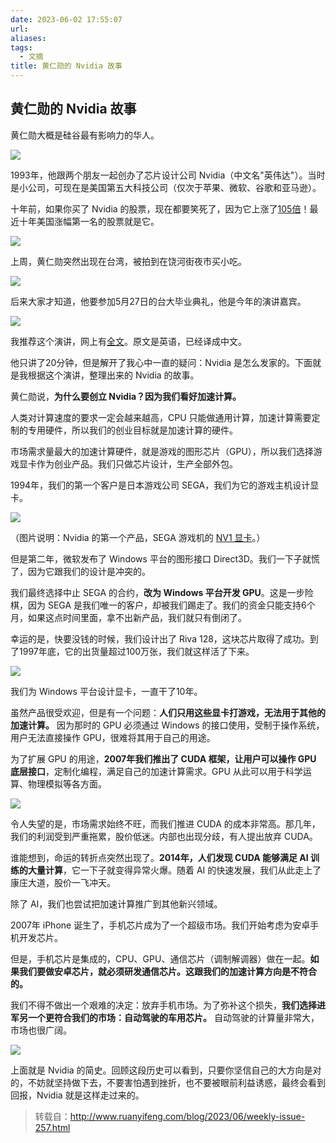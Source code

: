 ```yaml
---
date: 2023-06-02 17:55:07
url: 
aliases: 
tags: 
  - 文摘
title: 黄仁勋的 Nvidia 故事
---
```

 
黄仁勋的 Nvidia 故事
--------------

黄仁勋大概是硅谷最有影响力的华人。

![](https://cdn.beekka.com/blogimg/asset/202305/bg2023052809.webp)

1993年，他跟两个朋友一起创办了芯片设计公司 Nvidia（中文名"英伟达"）。当时是小公司，可现在是美国第五大科技公司（仅次于苹果、微软、谷歌和亚马逊）。

十年前，如果你买了 Nvidia 的股票，现在都要笑死了，因为它上涨了[105倍](https://www.chinaz.com/2023/0527/1528509.shtml)！最近十年美国涨幅第一名的股票就是它。

![](https://cdn.beekka.com/blogimg/asset/202305/bg2023052812.webp)

上周，黄仁勋突然出现在台湾，被拍到在饶河街夜市买小吃。

![](https://cdn.beekka.com/blogimg/asset/202305/bg2023052810.webp)

后来大家才知道，他要参加5月27日的台大毕业典礼，他是今年的演讲嘉宾。

![](https://cdn.beekka.com/blogimg/asset/202305/bg2023052811.webp)

我推荐这个演讲，网上有[全文](https://www.businessweekly.com.tw/focus/blog/3012429)。原文是英语，已经译成中文。

他只讲了20分钟，但是解开了我心中一直的疑问：Nvidia 是怎么发家的。下面就是我根据这个演讲，整理出来的 Nvidia 的故事。

黄仁勋说，**为什么要创立 Nvidia？因为我们看好加速计算。** 

人类对计算速度的要求一定会越来越高，CPU 只能做通用计算，加速计算需要定制的专用硬件，所以我们的创业目标就是加速计算的硬件。

市场需求量最大的加速计算硬件，就是游戏的图形芯片（GPU），所以我们选择游戏显卡作为创业产品。我们只做芯片设计，生产全部外包。

1994年，我们的第一个客户是日本游戏公司 SEGA，我们为它的游戏主机设计显卡。

![](https://cdn.beekka.com/blogimg/asset/202305/bg2023052813.webp)

（图片说明：Nvidia 的第一个产品，SEGA 游戏机的 [NV1 显卡](https://segaretro.org/NV1)。）

但是第二年，微软发布了 Windows 平台的图形接口 Direct3D。我们一下子就慌了，因为它跟我们的设计是冲突的。

我们最终选择中止 SEGA 的合约，**改为 Windows 平台开发 GPU**。这是一步险棋，因为 SEGA 是我们唯一的客户，却被我们踢走了。我们的资金只能支持6个月，如果这点时间里面，拿不出新产品，我们就只有倒闭了。

幸运的是，快要没钱的时候，我们设计出了 Riva 128，这块芯片取得了成功。到了1997年底，它的出货量超过100万张，我们就这样活了下来。

![](https://cdn.beekka.com/blogimg/asset/202305/bg2023052905.webp)

我们为 Windows 平台设计显卡，一直干了10年。

虽然产品很受欢迎，但是有一个问题：**人们只用这些显卡打游戏，无法用于其他的加速计算。**  因为那时的 GPU 必须通过 Windows 的接口使用，受制于操作系统，用户无法直接操作 GPU，很难将其用于自己的用途。

为了扩展 GPU 的用途，**2007年我们推出了 CUDA 框架，让用户可以操作 GPU 底层接口**，定制化编程，满足自己的加速计算需求。GPU 从此可以用于科学运算、物理模拟等各方面。

![](https://cdn.beekka.com/blogimg/asset/202305/bg2023052906.webp)

令人失望的是，市场需求始终不旺，而我们推进 CUDA 的成本非常高。那几年，我们的利润受到严重拖累，股价低迷。内部也出现分歧，有人提出放弃 CUDA。

谁能想到，命运的转折点突然出现了。**2014年，人们发现 CUDA 能够满足 AI 训练的大量计算**，它一下子就变得异常火爆。随着 AI 的快速发展，我们从此走上了康庄大道，股价一飞冲天。

除了 AI，我们也尝试把加速计算推广到其他新兴领域。

2007年 iPhone 诞生了，手机芯片成为了一个超级市场。我们开始考虑为安卓手机开发芯片。

但是，手机芯片是集成的，CPU、GPU、通信芯片（调制解调器）做在一起。**如果我们要做安卓芯片，就必须研发通信芯片。这跟我们的加速计算方向是不符合的。** 

我们不得不做出一个艰难的决定：放弃手机市场。为了弥补这个损失，**我们选择进军另一个更符合我们的市场：自动驾驶的车用芯片。**  自动驾驶的计算量非常大，市场也很广阔。

![](https://cdn.beekka.com/blogimg/asset/202305/bg2023052907.webp)

上面就是 Nvidia 的简史。回顾这段历史可以看到，只要你坚信自己的大方向是对的，不妨就坚持做下去，不要害怕遇到挫折，也不要被眼前利益诱惑，最终会看到回报，Nvidia 就是这样走过来的。

> 转载自：http://www.ruanyifeng.com/blog/2023/06/weekly-issue-257.html